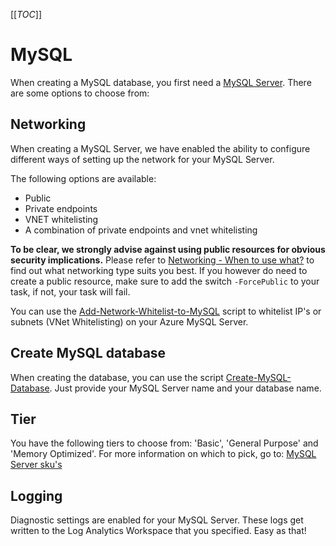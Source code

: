 [[_TOC_]]

# MySQL

When creating a MySQL database, you first need a [MySQL Server](/Azure/Azure-CLI-Snippets/MySQL/Create-MySQL-Server). There are some options to choose from:

## Networking

When creating a MySQL Server, we have enabled the ability to configure different ways of setting up the network for your MySQL Server.

The following options are available:

- Public
- Private endpoints
- VNET whitelisting
- A combination of private endpoints and vnet whitelisting

**To be clear, we strongly advise against using public resources for obvious security implications.** Please refer to [Networking - When to use what?](/Azure/Documentation/Networking#when-to-use-what?) to find out what networking type suits you best. If you however do need to create a public resource, make sure to add the switch `-ForcePublic` to your task, if not, your task will fail.

You can use the [Add-Network-Whitelist-to-MySQL](/Azure/Azure-CLI-Snippets/MySQL/Add-Network-Whitelist-to-MySQL) script to whitelist IP's or subnets (VNet Whitelisting) on your Azure MySQL Server.

## Create MySQL database

When creating the database, you can use the script [Create-MySQL-Database](/Azure/Azure-CLI-Snippets/MySQL/Create-MySQL-Database). Just provide your MySQL Server name and your database name.

## Tier

You have the following tiers to choose from: 'Basic', 'General Purpose' and 'Memory Optimized'. For more information on which to pick, go to: [MySQL Server sku's](https://docs.microsoft.com/en-us/azure/mysql/concepts-pricing-tiers)

## Logging

Diagnostic settings are enabled for your MySQL Server. These logs get written to the Log Analytics Workspace that you specified. Easy as that!
